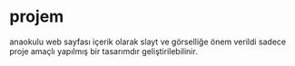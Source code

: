 # projem
anaokulu web sayfası içerik olarak slayt ve görselliğe önem verildi sadece proje amaçlı yapılmış bir tasarımdır geliştirilebilinir.
